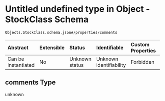 # Untitled undefined type in Object - StockClass Schema

```txt
Objects.StockClass.schema.json#/properties/comments
```



| Abstract            | Extensible | Status         | Identifiable            | Custom Properties | Additional Properties | Access Restrictions | Defined In                                                                                    |
| :------------------ | :--------- | :------------- | :---------------------- | :---------------- | :-------------------- | :------------------ | :-------------------------------------------------------------------------------------------- |
| Can be instantiated | No         | Unknown status | Unknown identifiability | Forbidden         | Allowed               | none                | [StockClass.schema.json*](../../schema/objects/StockClass.schema.json "open original schema") |

## comments Type

unknown
